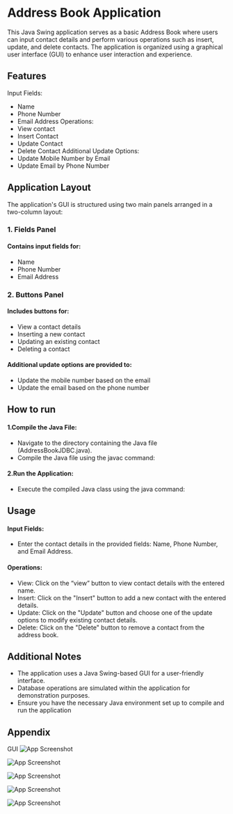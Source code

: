 
# Address Book Application

This Java Swing application serves as a basic Address Book where users can
input contact details and perform various operations such as insert, update, and
delete contacts. The application is organized using a graphical user interface
(GUI) to enhance user interaction and experience.



## Features

Input Fields:
- Name
- Phone Number
- Email Address
Operations:
- View contact
- Insert Contact
- Update Contact
- Delete Contact
Additional Update Options:
- Update Mobile Number by Email
- Update Email by Phone Number


## Application Layout
The application's GUI is structured using two main panels arranged in a
two-column layout:
### 1. Fields Panel
#### Contains input fields for:
- Name
- Phone Number
- Email Address

### 2. Buttons Panel
#### Includes buttons for:
- View a contact details
- Inserting a new contact
- Updating an existing contact
- Deleting a contact

#### Additional update options are provided to:
- Update the mobile number based on the email
- Update the email based on the phone number




## How to run
#### 1.Compile the Java File:
-  Navigate to the directory containing the Java file (AddressBookJDBC.java).
- Compile the Java file using the javac command:
#### 2.Run the Application:
- Execute the compiled Java class using the java command:


## Usage

#### Input Fields:
- Enter the contact details in the provided fields: Name, Phone Number, and Email Address.
#### Operations:
- View: Click on the “view” button to view contact details with the entered name.
- Insert: Click on the "Insert" button to add a new contact with the entered details.
- Update: Click on the "Update" button and choose one of the update options to modify existing contact details.
- Delete: Click on the "Delete" button to remove a contact from the address book.

## Additional Notes
- The application uses a Java Swing-based GUI for a user-friendly interface.
- Database operations are simulated within the application for demonstration purposes.
- Ensure you have the necessary Java environment set up to compile and run the application
## Appendix

GUI
![App Screenshot](https://drive.google.com/file/d/1YETMAzdf76Sv4WgUD6eu68e5iBBlEJ2l/view?usp=drive_link)

![App Screenshot](https://drive.google.com/file/d/19rossK3KEkhRawIZJSGkE7Ckin7ruHOj/view?usp=drive_link)

![App Screenshot](https://drive.google.com/file/d/1gLiu0kOkHxfD9hrkEoIsqfAf-iU7-XtD/view?usp=drive_link)

![App Screenshot](https://drive.google.com/file/d/1UvjJkgG9lRDqcEHD9RcIOXwgaLI20Anj/view?usp=drive_link)

![App Screenshot](https://drive.google.com/file/d/1zmIfO1C6O5LC1raQnYl5fzraSIBx_PV-/view?usp=drive_link)



